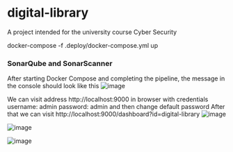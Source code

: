 # digital-library
A project intended for the university course Cyber Security

docker-compose -f .deploy/docker-compose.yml up


### SonarQube and SonarScanner
After starting Docker Compose and completing the pipeline, the message in the console should look like this
![image](https://github.com/user-attachments/assets/21606ffe-fd5b-464f-804c-f8053af9e306)

We can visit address http://localhost:9000 in browser with credentials
username: admin
password: admin
and then change default password
After that we can visit http://localhost:9000/dashboard?id=digital-library 
![image](https://github.com/user-attachments/assets/fec193d6-3036-48f3-8f50-d80d36a09e41)


![image](https://github.com/user-attachments/assets/bfaabb82-ef2f-4c0d-9a77-4be87f9a1310)


![image](https://github.com/user-attachments/assets/9a3b781f-3c88-4741-83cf-f99a27dfbf4b)

